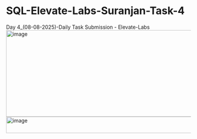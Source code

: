# SQL-Elevate-Labs-Suranjan-Task-4
Day 4_(08-08-2025)-Daily Task Submission - Elevate-Labs
<img width="787" height="236" alt="image" src="https://github.com/user-attachments/assets/0f2b9699-008a-4ae7-a7e5-b46ae81d5ce9" />
<img width="646" height="45" alt="image" src="https://github.com/user-attachments/assets/b1f7c3fd-da2c-46ac-8149-df8511c7e7ec" />
